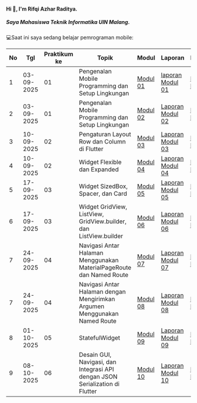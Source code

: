 #### Hi 👋, I'm Rifqi Azhar Raditya. 
##### Saya Mahasiswa Teknik Informatika UIN Malang.

💻Saat ini saya sedang belajar pemrograman mobile:

| No  | Tgl  | Praktikum ke  | Topik  | Modul | Laporan | Repository |
| ------------ | ------------ | ------------ | ------------ | ------------ | ------------ | ------------ | 
|  1 | 03-09-2025  | 01  | Pengenalan Mobile Programming dan Setup Lingkungan  | [Modul 01](https://docs.google.com/document/d/1aVRJTNYvTpJY1oBlYQX1pxzbSQFfJ98n/edit?usp=sharing&ouid=104944616880503288967&rtpof=true&sd=true "Modul 01") | [laporan Modul 01](https://drive.google.com/file/d/1ukWcaLVeTxLUULN-2Q8Mi-5dHbXV78NQ/view?usp=sharing "Laporan Modul 1") | [Repository Modul 01](https://github.com/Eqie-Az/PraktikumMobile/tree/main/Modul%201/lib "Repository Modul 01") 
|  2 | 03-09-2025  | 01  | Pengenalan Mobile Programming dan Setup Lingkungan  | [Modul 02](https://docs.google.com/document/d/1bAyuU6jrKHtkA4Xj5qt7JtetDfKI22JQ/edit?usp=sharing&ouid=104944616880503288967&rtpof=true&sd=true "Modul 02")| [Laporan Modul 02](https://drive.google.com/file/d/1ygSWvzwn2RT4NKwDM8QH-3_fDmNrBA27/view?usp=sharing "Laporan Modul 02")| [Repository Modul 02](https://github.com/Eqie-Az/PraktikumMobile/tree/main/Modul%202/lib "Repository Modul 02") 
|  3 | 10-09-2025  | 02  | Pengaturan Layout Row dan Column di Flutter  | [Modul 03](https://drive.google.com/file/d/1gIgl7aoclgOV_NzmygZbeMh5IfxyfyRP/view?usp=sharing "Modul 03")| [Laporan Modul 03](https://drive.google.com/file/d/1hjTf8lDKfIbe--JtTz6S6fAdtILHD52v/view?usp=sharing "Laporan Modul 03")| [Repository Modul 03](https://github.com/Eqie-Az/PraktikumMobile/tree/main/Modul%203/lib "Repository Modul 03") 
|  4 | 10-09-2025  | 02  | Widget Flexible dan Expanded  | [Modul 04](https://drive.google.com/file/d/1mtCScd_vPk-hPPJ-4FVrpd8PFaecZS2z/view?usp=sharing "Modul 04")| [Laporan Modul 04](https://drive.google.com/file/d/13bxqjcfsjIPwtqX4jtunNH3R8hmG9qYS/view?usp=sharing "laporan Modul 04")| [Repository Modul 04](https://github.com/Eqie-Az/PraktikumMobile/tree/main/Modul%204/lib "Repository Modul 04") 
|  5 | 17-09-2025  | 03  | Widget SizedBox, Spacer, dan Card  | [Modul 05](https://drive.google.com/file/d/1cVl9qzwmJ1fy4ZU1NfBjXaTaYjDmRkBa/view "Modul 05")| [Laporan Modul 05](https://drive.google.com/file/d/1EKY1t6hbhdZYh-fXqGrurCP9DPR-EeaT/view?usp=sharing "laporan Modul 05")| [Repository Modul 05](https://github.com/Eqie-Az/PraktikumMobile/tree/main/modul%205 "Repository Modul 05") 
|  6 | 17-09-2025  | 03  | Widget GridView, ListView, GridView.builder, dan ListView.builder  | [Modul 06](https://drive.google.com/file/d/1AuNC4Di23vbN-_c1wO1iCDbLTl5g06JU/view "Modul 06")| [Laporan Modul 06](https://drive.google.com/file/d/1qaLy5dJPo4VGqwC03eDocNHe2MEevXhT/view?usp=sharing "laporan Modul 06")| [Repository Modul 06](https://github.com/Eqie-Az/PraktikumMobile/tree/main/modul%206 "Repository Modul 06") 
|  7 | 24-09-2025  | 04  | Navigasi Antar Halaman Menggunakan MaterialPageRoute dan Named Route  | [Modul 07](https://drive.google.com/file/d/1FL0RlUBs1ge5TwTdgPA2wp605XfkB7oV/view "Modul 07")| [Laporan Modul 07](https://drive.google.com/file/d/14AzGcUP7WXWVZYqzKDtAd2RlAn9AIdPE/view?usp=sharing "laporan Modul 07")| [Repository Modul 07](https://github.com/Eqie-Az/PraktikumMobile/tree/main/modul7/lib "Repository Modul 07") 
|  7 | 24-09-2025  | 04  | Navigasi Antar Halaman dengan Mengirimkan Argumen Menggunakan Named Route  | [Modul 08](https://drive.google.com/file/d/17TvD-qIXAsDCN774y8H1Jm35h4Lh5vle/view "Modul 08")| [Laporan Modul 08](https://drive.google.com/file/d/1YUX8GxGcEsrW8rcVU-8Z-fNGLKSxzXEH/view?usp=drive_link "laporan Modul 08")| [Repository Modul 08](https://github.com/Eqie-Az/PraktikumMobile/tree/main/modul8/lib "Repository Modul 08") 
|  8 | 01-10-2025  | 05  | StatefulWidget  | [Modul 09](https://drive.google.com/file/d/1hMW8jVZg5sbH-9a0eH6hbaKgkREEBp1W/view "Modul 09")| [Laporan Modul 09](https://drive.google.com/file/d/1qaLy5dJPo4VGqwC03eDocNHe2MEevXhT/view?usp=sharing "laporan Modul 09")| [Repository Modul 09](https://github.com/Eqie-Az/PraktikumMobile/tree/main/modul%206 "Repository Modul 09") 
|  9 | 08-10-2025  | 06  | Desain GUI, Navigasi, dan Integrasi API dengan JSON Serialization di Flutter  | [Modul 10](https://drive.google.com/file/d/1mNyeNX-Kxq4mDLLlsy5vAG86iib2189C/view "Modul 10")| [Laporan Modul 10](https://drive.google.com/file/d/1qaLy5dJPo4VGqwC03eDocNHe2MEevXhT/view?usp=sharing "laporan Modul 10")| [Repository Modul 10](https://github.com/Eqie-Az/PraktikumMobile/tree/main/modul%206 "Repository Modul 10") 

<!--
**Eqie-Az/Eqie-Az** is a ✨ _special_ ✨ repository because its `README.md` (this file) appears on your GitHub profile.

Here are some ideas to get you started:

- 🔭 I’m currently working on ...
- 🌱 I’m currently learning ...
- 👯 I’m looking to collaborate on ...
- 🤔 I’m looking for help with ...
- 💬 Ask me about ...
- 📫 How to reach me: ...
- 😄 Pronouns: ...
- ⚡ Fun fact: ...
-->
